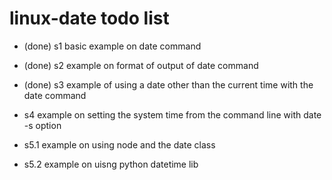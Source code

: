 # linux-date todo list

* (done) s1 basic example on date command
* (done) s2 example on format of output of date command
* (done) s3 example of using a date other than the current time with the date command

* s4 example on setting the system time from the command line with date -s option
* s5.1 example on using node and the date class
* s5.2 example on uisng python datetime lib